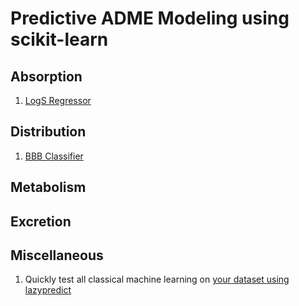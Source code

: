 # Predictive ADME Modeling using scikit-learn

## Absorption

1. [LogS Regressor](https://colab.research.google.com/drive/1QBh8UWjq3J3vqIwkjKhPvv7JCrc-gFfg#scrollTo=VUQKftBhujjx)

## Distribution

1. [BBB Classifier](https://colab.research.google.com/drive/1MZek43Uahm4_RupjptlGTEBIhgirc1by#scrollTo=qLAnaDJWg-nK)

## Metabolism

## Excretion

## Miscellaneous

1. Quickly test all classical machine learning on [your dataset using lazypredict](https://colab.research.google.com/drive/1m1BrViuzrbmuJsqiIQGY0DfNMqz5EzY_#scrollTo=JLfNkJyA5ZYm)
